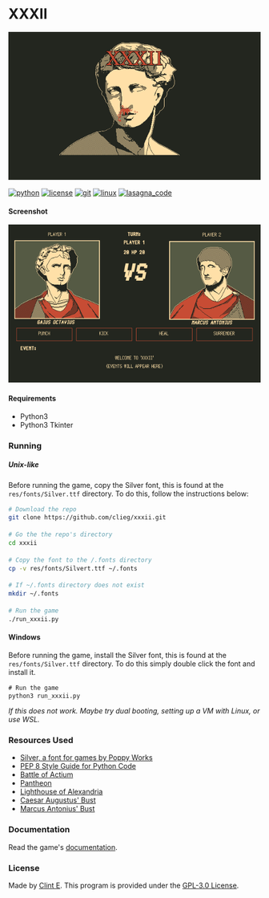 # XXXII

![cover](res/cover.png)

[![python](https://img.shields.io/badge/made_with-python-c74c34?labelColor=23261f&logo=python&logoColor=c74c34)](https://python.org)
[![license](https://img.shields.io/badge/license-GPL&#8208;3.0-c74c34?labelColor=23261f&logo=gnu&logoColor=c74c34)](https://github.com/clieg/xxxii/blob/master/LICENSE)
[![git](https://img.shields.io/badge/uses-git-c74c34?labelColor=23261f&logo=git&logoColor=c74c34)](https://git-scm.com)
[![linux](https://img.shields.io/badge/works_on-my_machine-c74c34?labelColor=23261f&logo=fedora&logoColor=c74c34)](https://getfedora.org)
[![lasagna_code](https://img.shields.io/badge/contains-tasty_lasagna_code-c74c34?labelColor=23261f)](https://en.wikipedia.org/wiki/Spaghetti_code#Lasagna_code)


#### Screenshot
![screenshot](res/screenshot.png)

#### Requirements
* Python3
* Python3 Tkinter


### Running
##### Unix-like
Before running the game, copy the Silver font, this is found at the `res/fonts/Silver.ttf` directory. To do this, follow the instructions below:
```bash
# Download the repo
git clone https://github.com/clieg/xxxii.git

# Go the the repo's directory
cd xxxii

# Copy the font to the /.fonts directory
cp -v res/fonts/Silvert.ttf ~/.fonts

# If ~/.fonts directory does not exist
mkdir ~/.fonts

# Run the game
./run_xxxii.py

```


#### Windows
Before running the game, install the Silver font, this is found at the `res/fonts/Silver.ttf` directory. To do this simply double click the font and install it.
```shell
# Run the game
python3 run_xxxii.py
```
*If this does not work. Maybe try dual booting, setting up a VM with Linux, or use WSL.*


### Resources Used
* [Silver, a font for games by Poppy Works](https://poppyworks.itch.io/silver)
* [PEP 8 Style Guide for Python Code](https://python.org/dev/peps/pep-0008)
* [Battle of Actium](https://en.wikipedia.org/wiki/Battle_of_Actium)
* [Pantheon](https://en.wikipedia.org/wiki/Pantheon,_Rome)
* [Lighthouse of Alexandria](https://en.wikipedia.org/wiki/Alexandria_lighthouse)
* [Caesar Augustus' Bust](https://upload.wikimedia.org/wikipedia/commons/0/0b/Augustus_Bevilacqua_Glyptothek_Munich_317.jpg)
* [Marcus Antonius' Bust](https://upload.wikimedia.org/wikipedia/commons/2/21/Marcus_Antonius_marble_bust_in_the_Vatican_Museums.jpg)

### Documentation
Read the game's [documentation](https://github.com/clieg/xxxii/blob/master/DOC.md).


### License
Made by [Clint E](https://github.com/clieg). This program is provided under the [GPL-3.0 License](https://github.com/clieg/xxxii/blob/master/LICENSE).